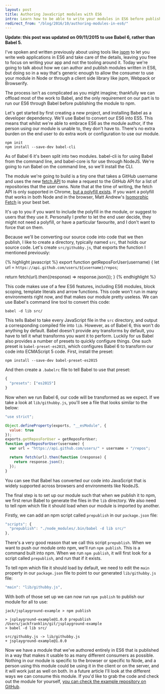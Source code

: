 ```yaml
---
layout: post
title: Authoring JavaScript modules with ES6
intro: Learn how to be able to write your modules in ES6 before publishing them in a generic way to npm for others to consume.
redirect_from: "/blog/2016/10/authoring-modules-in-es6/"
---
```


**Update: this post was updated on 09/11/2015 to use Babel 6, rather than Babel 5.**

I've spoken and written previously about using tools like [jspm](http://jspm.io) to let you write web applications in ES6 and take care of the details, leaving you free to focus on writing your app and not the tooling around it. Today we're going to talk about how we can author and publish modules written in ES6, but doing so in a way that's generic enough to allow the consumer to use your module in Node or through a client side library like jspm, Webpack or Browserify.

The process isn't as complicated as you might imagine; thankfully we can offload most of the work to Babel, and the only requirement on our part is to run our ES6 through Babel before publishing the module to npm.

Let's get started by first creating a new project, and installing Babel as a developer dependency. We'll use Babel to convert our ES6 into ES5. This means that whilst we're able to embrace ES6 as the module author, if the person using our module is unable to, they don't have to. There's no extra burden on the end user to do extra work or configuration to use our module.

```
npm init
npm install --save-dev babel-cli
```

As of Babel 6 it's been split into two modules. babel-cli is for using Babel from the command line, and babel-core is for use through NodeJS. We're going to run Babel on the command line, so we'll install the CLI.

The module we're going to build is a tiny one that takes a GitHub username and uses the new [fetch API](https://developer.mozilla.org/en/docs/Web/API/Fetch_API) to make a request to the GitHub API for a list of repositories that the user owns. Note that at the time of writing, the fetch API is only supported in Chrome, [but a polyfill exists](https://github.com/github/fetch). If you want a polyfill that works in both Node and in the browser, Matt Andrew's [Isomorphic Fetch](https://github.com/matthew-andrews/isomorphic-fetch) is your best bet.

It's up to you if you want to include the polyfill in the module, or suggest to users that they use it. Personally I prefer to let the end user decide, they might not need a polyfill, or have a particular favourite, and I don't want to force that on them.

Because we'll be converting our source code into code that we then publish, I like to create a directory, typically named `src`, that holds our source code. Let's create `src/githubby.js`, that exports the function I mentioned previously:

{% highlight javascript %}
export function getReposForUser(username) {
  let url = `https://api.github.com/users/${username}/repos`;

  return fetch(url).then((response) => response.json());
}
{% endhighlight %}

This code makes use of a few ES6 features, including ES6 modules, block scoping, template literals and arrow functions. This code won't run in many environments right now, and that makes our module pretty useless. We can use Babel's command line tool to convert this code:

```
babel -d lib src/
```

This tells Babel to take every JavaScript file in the `src` directory, and output a corresponding compiled file into `lib`. However, as of Babel 6, this won't do anything by default. Babel doesn't provide any transforms by default, you have to tell it what transforms you want it to perform. Luckily for us Babel also provides a number of presets to quickly configure things. One such preset is `babel-preset-es2015`, which configures Babel 6 to transform our code into ECMAScript 5 code. First, install the preset:

```
npm install --save-dev babel-preset-es2015
```

And then create a `.babelrc` file to tell Babel to use that preset:

```js
{
  "presets": ["es2015"]
}
```

Now when we run Babel 6, our code will be transformed as we expect. If we take a look at `lib/githubby.js`, you'll see a file that looks similar to the below:

```js
"use strict";

Object.defineProperty(exports, "__esModule", {
  value: true
});
exports.getReposForUser = getReposForUser;
function getReposForUser(username) {
  var url = "https://api.github.com/users/" + username + "/repos";

  return fetch(url).then(function (response) {
    return response.json();
  });
}
```

You can see that Babel has converted our code into JavaScript that is widely supported across browsers and environments like NodeJS.

The final step is to set up our module such that when we publish it to npm, we first rerun Babel to generate the files in the `lib` directory. We also need to tell npm which file it should load when our module is imported by another.

Firstly, we can add an npm script called `prepublish` in our `package.json` file:

```js
"scripts": {
  "prepublish": "./node_modules/.bin/babel -d lib src/"
},
```

There's a very good reason that we call this script `prepublish`. When we want to push our module onto npm, we'll run `npm publish`. This is a command built into npm. When we run `npm publish`, it will first look for a script called `prepublish`, and run that if it exists.

To tell npm which file it should load by default, we need to edit the `main` property in our `package.json` file to point to our generated `lib/githubby.js` file:

```js
"main": "lib/githubby.js",
```

With both of those set up we can now run `npm publish` to publish our module for all to use:

```
jack/jsplayground-example > npm publish

> jsplayground-example@1.0.0 prepublish /Users/jackfranklin/git/jsplayground-example
> babel -d lib src/

src/githubby.js -> lib/githubby.js
+ jsplayground-example@1.0.0
```

Now we have a module that we've authored entirely in ES6 that is published in a way that makes it usable to as many different consumers as possible. Nothing in our module is specific to the browser or specific to Node, and a person using this module could be using it in the client or on the server, and it will work just as well on both. In a future article I'll look at the different ways we can consume this module. If you'd like to grab the code and check out the module for yourself, [you can check the example repository on GitHub](https://github.com/jackfranklin/authoring-es6-module-example).

